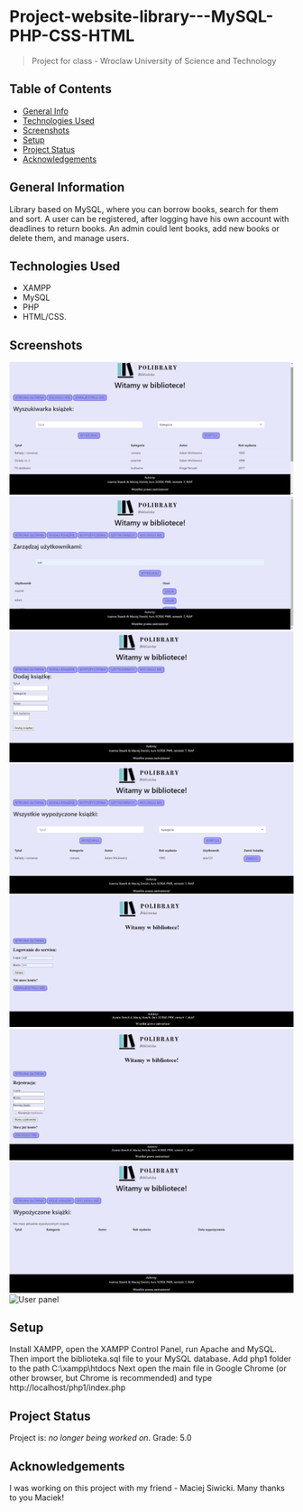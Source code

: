 # Project-website-library---MySQL-PHP-CSS-HTML
> Project for class - Wroclaw University of Science and Technology

## Table of Contents
* [General Info](#general-information)
* [Technologies Used](#technologies-used)
* [Screenshots](#screenshots)
* [Setup](#setup)
* [Project Status](#project-status)
* [Acknowledgements](#acknowledgements)

## General Information
Library based on MySQL, where you can borrow books, search for them and sort. 
A user can be registered, after logging have his own account with deadlines to return books. 
An admin could lent books, add new books or delete them, and manage users.

## Technologies Used
- XAMPP
- MySQL
- PHP
- HTML/CSS.

## Screenshots
![Main site](./img/Main.png) 
![Admin panel](./img/Admin.png) 
![Admin panel](./img/Admin2.png) 
![Admin panel](./img/Admin3.png) 
![Login panel](./img/Login.png)
![Register panel](./img/Register.png) 
![User panel](./img/User.png) 
![User panel](./img/User1.png) 

## Setup
Install XAMPP, open the XAMPP Control Panel, run Apache and MySQL. 
Then import the biblioteka.sql file to your MySQL database.
Add php1 folder to the path C:\xampp\htdocs
Next open the main file in Google Chrome (or other browser, but Chrome is recommended) and type http://localhost/php1/index.php

## Project Status
Project is: _no longer being worked on_.
Grade: 5.0

## Acknowledgements
I was working on this project with my friend - Maciej Siwicki. Many thanks to you Maciek!
